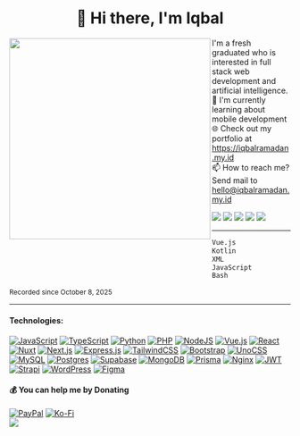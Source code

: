 <h1 style="text-align: center;" align="center">👋 Hi there, I'm Iqbal</h1>

<img align="left" src="https://github.com/balramadan.png" width="360" />
<div align="" style="grid-column: span 6 / span 6; margin-left: 12px;">
  <p align="">I'm a fresh graduated who is interested in full stack web development and artificial intelligence.<br>
  🌱 I'm currently learning about mobile development<br>
  🌐 Check out my portfolio at <a href="https://iqbalramadan.my.id">https://iqbalramadan.my.id</a><br>
  📫 How to reach me? Send mail to <a href="mailto:hello@iqbalramadan.my.id">hello@iqbalramadan.my.id</a></p>
  <div>
    <a href="https://facebook.com/balramadan_"><img src="https://img.shields.io/badge/Facebook-%23FFFFFF.svg?logo=Facebook&logoColor=%23333" /></a>
    <a href="https://instagram.com/balramadan"><img src="https://img.shields.io/badge/Instagram-%23FFFFFF.svg?logo=Instagram&logoColor=%23333" /></a>
    <a href="https://stackoverflow.com/users/17041516"><img src="https://img.shields.io/badge/-Stackoverflow-FFFFFF?logo=stack-overflow&logoColor=%23333" /></a>
    <a href="mailto:hello@iqbalramadan.my.id"><img src="https://img.shields.io/badge/Gmail-FFFFFF?logo=gmail&logoColor=%23333" /></a>
    <a href="https://linkedin.com/in/balramadan"><img src="https://img.shields.io/badge/LinkedIn-%23FFFFFF.svg?logo=LinkedIn&logoColor=%23333"/></a>
  </div>
</div>
  
<hr />

<!--START_SECTION:waka-->

```txt
Vue.js                     21 hrs 17 mins  █████████▓░░░░░░░░░░░░░░░   38.04 %
Kotlin                     11 hrs 14 mins  █████░░░░░░░░░░░░░░░░░░░░   20.07 %
XML                        8 hrs 56 mins   ████░░░░░░░░░░░░░░░░░░░░░   15.99 %
JavaScript                 8 hrs 33 mins   ███▓░░░░░░░░░░░░░░░░░░░░░   15.29 %
Bash                       1 hr 28 mins    ▓░░░░░░░░░░░░░░░░░░░░░░░░   02.65 %
```

<!--END_SECTION:waka-->
<p style="font-size: 0.75rem;">Recorded since October 8, 2025</p>
<hr />

#### Technologies:
<div align="left">
<a href="#"><img src="https://img.shields.io/badge/Javascript-%23FFFFFF.svg?logo=javascript&logoColor=%23333" alt="JavaScript"></a>
<a href="#"><img src="https://img.shields.io/badge/TypeScript-FFFFFF?logo=typescript&logoColor=333" alt="TypeScript"></a>
<a href="#"><img src="https://img.shields.io/badge/Python-FFF?logo=python&logoColor=333" alt="Python"></a>
<a href="#"><img src="https://img.shields.io/badge/PHP-%23FFF.svg?logo=php&logoColor=333" alt="PHP"></a>
<a href="#"><img src="https://img.shields.io/badge/Node.js-FFF?logo=node.js&logoColor=333" alt="NodeJS"></a>
<a href="#"><img src="https://img.shields.io/badge/Vue.js-FFF?logo=vuedotjs&logoColor=333" alt="Vue.js"></a>
<a href="#"><img src="https://img.shields.io/badge/React-%23FFF.svg?logo=react&logoColor=%23333" alt="React"></a>
<a href="#"><img src="https://img.shields.io/badge/Nuxt-FFF?logo=nuxt&logoColor=333" alt="Nuxt"></a>
<a href="#"><img src="https://img.shields.io/badge/Next.js-FFF?logo=next.js&logoColor=333" alt="Next.js"></a>
<a href="#"><img src="https://img.shields.io/badge/Express.js-%23FFF.svg?logo=express&logoColor=%23333" alt="Express.js"></a>
<a href="#"><img src="https://img.shields.io/badge/Tailwind%20CSS-%23FFF.svg?logo=tailwind-css&logoColor=333" alt="TailwindCSS"></a>
<a href="#"><img src="https://img.shields.io/badge/Bootstrap-FFF?logo=bootstrap&logoColor=333" alt="Bootstrap"></a>
<a href="#"><img src="https://img.shields.io/badge/unocss-FFF?logo=unocss&logoColor=333" alt="UnoCSS"></a>
<a href="#"><img src="https://img.shields.io/badge/MySQL-FFF?logo=mysql&logoColor=333" alt="MySQL"></a>
<a href="#"><img src="https://img.shields.io/badge/Postgres-%23FFF.svg?logo=postgresql&logoColor=333" alt="Postgres"></a>
<a href="#"><img src="https://img.shields.io/badge/Supabase-FFF?logo=supabase&logoColor=333" alt="Supabase"></a>
<a href="#"><img src="https://img.shields.io/badge/MongoDB-%23FFF.svg?logo=mongodb&logoColor=333" alt="MongoDB"></a>
<a href="#"><img src="https://img.shields.io/badge/Prisma-FFF?logo=prisma&logoColor=333" alt="Prisma"></a>
<a href="#"><img src="https://img.shields.io/badge/Nginx-%23FFF.svg?logo=nginx&logoColor=333" alt="Nginx"></a>
<a href="#"><img src="https://img.shields.io/badge/JWT-FFF?logo=JSON%20web%20tokens&logoColor=333" alt="JWT"></a>
<a href="#"><img src="https://img.shields.io/badge/Strapi-%23FFF.svg?logo=strapi&logoColor=333" alt="Strapi"></a>
<a href="#"><img src="https://img.shields.io/badge/WordPress-%23FFF.svg?logo=wordpress&logoColor=333" alt="WordPress"></a>
<a href="#"><img src="https://img.shields.io/badge/Figma-FFF?logo=figma&logoColor=333" alt="Figma"></a>
</div>

#### 💰 You can help me by Donating
<div align="left">
<a href="https://paypal.me/balramadan"><img src="https://img.shields.io/badge/PayPal-fff?style=for-the-badge&logo=paypal&logoColor=333" alt="PayPal"></a>
<a href="https://ko-fi.com/balramadan"><img src="https://img.shields.io/badge/Ko--fi-fff?style=for-the-badge&logo=ko-fi&logoColor=333" alt="Ko-Fi"></a>
</div>
<div align="left"><img src="https://vbr.nathanchung.dev/badge?page_id=balramadan" /></div>

<!--

-->

<!-- ## GitHub Stats:
<div align="center">
<img src="https://github-readme-stats.vercel.app/api?username=balramadan&theme=codeSTACKr&hide_border=false&include_all_commits=true" alt=""><br/>
<img src="https://nirzak-streak-stats.vercel.app/?user=balramadan&theme=codeSTACKr&hide_border=false" alt=""><br/>
<img src="https://github-readme-stats.vercel.app/api/top-langs/?username=balramadan&theme=codeSTACKr&hide_border=false&include_all_commits=true&count_private=true&layout=compact" alt="">
</div> -->
